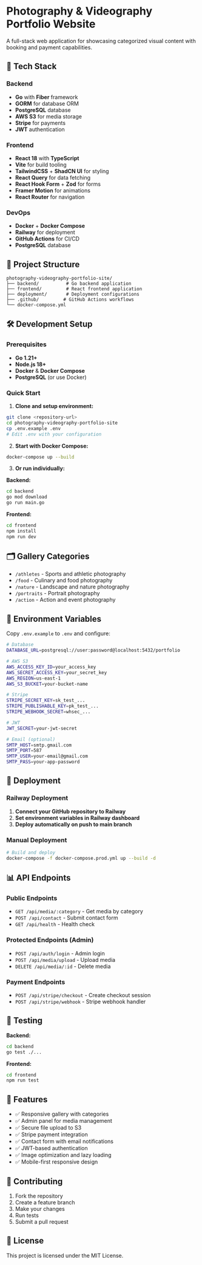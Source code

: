 # Photography & Videography Portfolio Website

A full-stack web application for showcasing categorized visual content with booking and payment capabilities.

## 🚀 Tech Stack

### Backend
- **Go** with **Fiber** framework
- **GORM** for database ORM
- **PostgreSQL** database
- **AWS S3** for media storage
- **Stripe** for payments
- **JWT** authentication

### Frontend
- **React 18** with **TypeScript**
- **Vite** for build tooling
- **TailwindCSS** + **ShadCN UI** for styling
- **React Query** for data fetching
- **React Hook Form** + **Zod** for forms
- **Framer Motion** for animations
- **React Router** for navigation

### DevOps
- **Docker** + **Docker Compose**
- **Railway** for deployment
- **GitHub Actions** for CI/CD
- **PostgreSQL** database

## 📁 Project Structure

```
photography-videography-portfolio-site/
├── backend/          # Go backend application
├── frontend/         # React frontend application
├── deployment/       # Deployment configurations
├── .github/         # GitHub Actions workflows
└── docker-compose.yml
```

## 🛠️ Development Setup

### Prerequisites
- **Go 1.21+**
- **Node.js 18+**
- **Docker** & **Docker Compose**
- **PostgreSQL** (or use Docker)

### Quick Start

1. **Clone and setup environment:**
```bash
git clone <repository-url>
cd photography-videography-portfolio-site
cp .env.example .env
# Edit .env with your configuration
```

2. **Start with Docker Compose:**
```bash
docker-compose up --build
```

3. **Or run individually:**

**Backend:**
```bash
cd backend
go mod download
go run main.go
```

**Frontend:**
```bash
cd frontend
npm install
npm run dev
```

## 🗂️ Gallery Categories

- `/athletes` - Sports and athletic photography
- `/food` - Culinary and food photography  
- `/nature` - Landscape and nature photography
- `/portraits` - Portrait photography
- `/action` - Action and event photography

## 🔐 Environment Variables

Copy `.env.example` to `.env` and configure:

```bash
# Database
DATABASE_URL=postgresql://user:password@localhost:5432/portfolio

# AWS S3
AWS_ACCESS_KEY_ID=your_access_key
AWS_SECRET_ACCESS_KEY=your_secret_key
AWS_REGION=us-east-1
AWS_S3_BUCKET=your-bucket-name

# Stripe
STRIPE_SECRET_KEY=sk_test_...
STRIPE_PUBLISHABLE_KEY=pk_test_...
STRIPE_WEBHOOK_SECRET=whsec_...

# JWT
JWT_SECRET=your-jwt-secret

# Email (optional)
SMTP_HOST=smtp.gmail.com
SMTP_PORT=587
SMTP_USER=your-email@gmail.com
SMTP_PASS=your-app-password
```

## 🚀 Deployment

### Railway Deployment

1. **Connect your GitHub repository to Railway**
2. **Set environment variables in Railway dashboard**
3. **Deploy automatically on push to main branch**

### Manual Deployment

```bash
# Build and deploy
docker-compose -f docker-compose.prod.yml up --build -d
```

## 📊 API Endpoints

### Public Endpoints
- `GET /api/media/:category` - Get media by category
- `POST /api/contact` - Submit contact form
- `GET /api/health` - Health check

### Protected Endpoints (Admin)
- `POST /api/auth/login` - Admin login
- `POST /api/media/upload` - Upload media
- `DELETE /api/media/:id` - Delete media

### Payment Endpoints
- `POST /api/stripe/checkout` - Create checkout session
- `POST /api/stripe/webhook` - Stripe webhook handler

## 🧪 Testing

**Backend:**
```bash
cd backend
go test ./...
```

**Frontend:**
```bash
cd frontend
npm run test
```

## 📝 Features

- ✅ Responsive gallery with categories
- ✅ Admin panel for media management
- ✅ Secure file upload to S3
- ✅ Stripe payment integration
- ✅ Contact form with email notifications
- ✅ JWT-based authentication
- ✅ Image optimization and lazy loading
- ✅ Mobile-first responsive design

## 🤝 Contributing

1. Fork the repository
2. Create a feature branch
3. Make your changes
4. Run tests
5. Submit a pull request

## 📄 License

This project is licensed under the MIT License. 